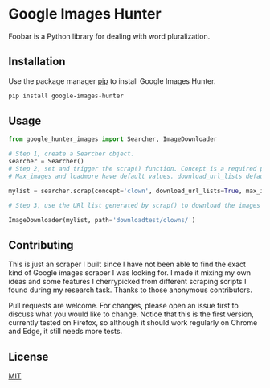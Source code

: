 # Google Images Hunter

Foobar is a Python library for dealing with word pluralization.

## Installation

Use the package manager [pip](https://pip.pypa.io/en/stable/) to install Google Images Hunter.

```bash
pip install google-images-hunter
```

## Usage

```python
from google_hunter_images import Searcher, ImageDownloader

# Step 1, create a Searcher object.
searcher = Searcher()
# Step 2, set and trigger the scrap() function. Concept is a required parameter.
# Max_images and loadmore have default values. download_url_lists defaults as False.

mylist = searcher.scrap(concept='clown', download_url_lists=True, max_images=250, loadmore=20)

# Step 3, use the URl list generated by scrap() to download the images on a given path. Defaults to current path.

ImageDownloader(mylist, path='downloadtest/clowns/')
```

## Contributing

This is just an scraper I built since I have not been able to find the exact kind of Google images scraper I was looking for. I made it mixing my own ideas and some features I cherrypicked from different scraping scripts I found during my research task. Thanks to those anonymous contributors.

Pull requests are welcome. For changes, please open an issue first to discuss what you would like to change. Notice that this is the first version, currently tested on Firefox, so although it should
work regularly on Chrome and Edge, it still needs more tests.



## License
[MIT](https://choosealicense.com/licenses/mit/)
